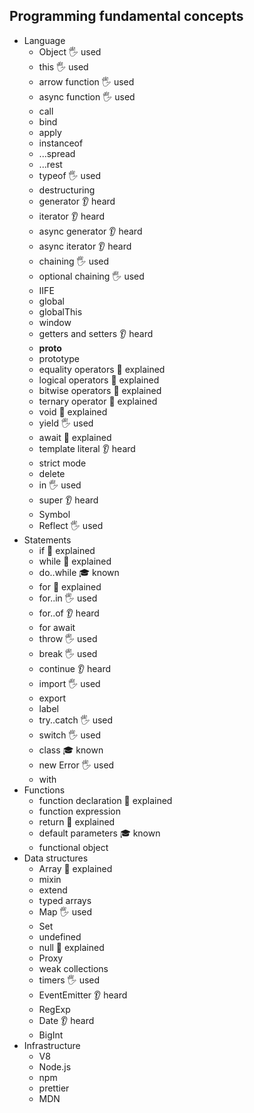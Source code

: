 ﻿## Programming fundamental concepts

- Language
  - Object 🖐️ used
  - this 🖐️ used
  - arrow function 🖐️ used
  - async function 🖐️ used
  - call
  - bind
  - apply
  - instanceof
  - ...spread
  - ...rest
  - typeof 🖐️ used
  - destructuring
  - generator 👂 heard
  - iterator 👂 heard
  - async generator 👂 heard
  - async iterator 👂 heard
  - chaining 🖐️ used
  - optional chaining 🖐️ used
  - IIFE
  - global
  - globalThis
  - window
  - getters and setters 👂 heard
  - __proto__
  - prototype
  - equality operators 🙋 explained
  - logical operators 🙋 explained
  - bitwise operators 🙋 explained
  - ternary operator 🙋 explained
  - void 🙋 explained
  - yield 🖐️ used
  - await 🙋 explained
  - template literal 👂 heard
  - strict mode
  - delete
  - in 🖐️ used
  - super 👂 heard
  - Symbol
  - Reflect 🖐️ used
- Statements
  - if 🙋 explained
  - while 🙋 explained
  - do..while 🎓 known
  - for 🙋 explained
  - for..in 🖐️ used
  - for..of 👂 heard
  - for await
  - throw 🖐️ used
  - break 🖐️ used
  - continue 👂 heard
  - import 🖐️ used
  - export
  - label
  - try..catch 🖐️ used
  - switch 🖐️ used
  - class 🎓 known
  - new Error 🖐️ used
  - with
- Functions
  - function declaration 🙋 explained
  - function expression
  - return 🙋 explained
  - default parameters 🎓 known
  - functional object
- Data structures
  - Array 🙋 explained
  - mixin 
  - extend 
  - typed arrays
  - Map 🖐️ used
  - Set
  - undefined
  - null 🙋 explained
  - Proxy
  - weak collections
  - timers 🖐️ used
  - EventEmitter 👂 heard
  - RegExp
  - Date 👂 heard
  - BigInt
- Infrastructure
  - V8
  - Node.js
  - npm
  - prettier
  - MDN

